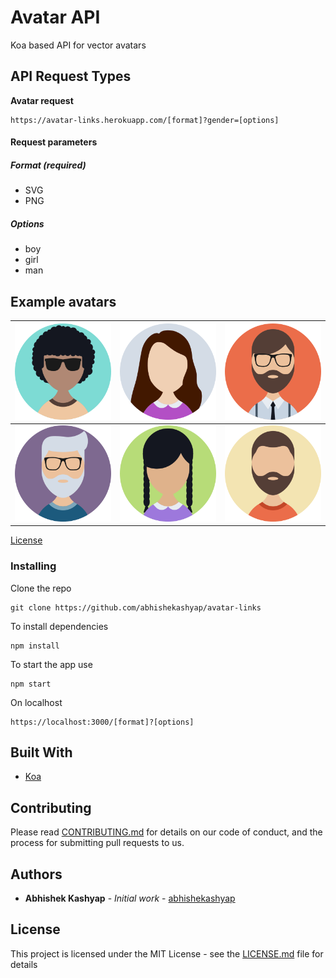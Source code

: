 # Avatar API
Koa based API for vector avatars

## API Request Types

**Avatar request**
```
https://avatar-links.herokuapp.com/[format]?gender=[options]
```

#### Request parameters
##### Format _(required)_
* SVG
* PNG

##### Options
* boy
* girl
* man


## Example avatars

| ![Image of animated boy](avatars/img/boy-1.png "Image of animated boy") | ![Image of animated girl](avatars/img/girl-1.png "Image of animated girl") | ![Image of animated man](avatars/img/man-1.png "Image of animated man") |
| --- | --- | --- |
| ![Image of animated man](avatars/img/man.png "Image of animated man") | ![Image of animated girl](avatars/img/girl.png "Image of animated girl") |  ![Image of animated man](avatars/img/man-2.png "Image of animated man") |  ![Image of animated man](avatars/img/man-3.png "Image of animated man") |

[License](avatars/img/license.html)

### Installing

Clone the repo

```
git clone https://github.com/abhishekashyap/avatar-links
```

To install dependencies

```
npm install
```

To start the app use

```
npm start
```

On localhost

```
https://localhost:3000/[format]?[options]
```


## Built With

* [Koa](https://koajs.com)

## Contributing

Please read [CONTRIBUTING.md](CONTRIBUTING.md) for details on our code of conduct, and the process for submitting pull requests to us.

## Authors

* **Abhishek Kashyap** - *Initial work* - [abhishekashyap](https://github.com/abhishekashyap)

## License

This project is licensed under the MIT License - see the [LICENSE.md](LICENSE.md) file for details
